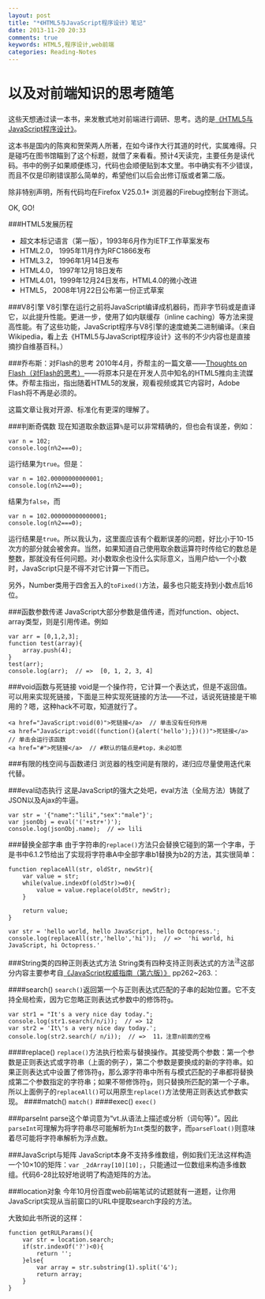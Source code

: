 ```yaml
---
layout: post
title: "*《HTML5与JavaScript程序设计》笔记"
date: 2013-11-20 20:33
comments: true
keywords: HTML5,程序设计,web前端
categories: Reading-Notes
---
```

<h2 style="color:#222;font-size:2em;">以及对前端知识的思考随笔</h2>

这些天想通过读一本书，来发散式地对前端进行调研、思考。选的是<a href="http://book.douban.com/subject/20430370/" target="_blank" title="去豆瓣">《HTML5与JavaScript程序设计》</a>。

这本书是国内的陈爽和贺荣两人所著，在如今译作大行其道的时代，实属难得。只是碰巧在图书馆瞄到了这个标题，就借了来看看。预计4天读完，主要任务是读代码。书中的例子如果顺便练习，代码也会顺便贴到本文里。书中确实有不少错误，而且不仅是印刷错误那么简单的，希望他们以后会出修订版或者第二版。

除非特别声明，所有代码均在Firefox V25.0.1+ 浏览器的Firebug控制台下测试。

OK, GO!
<!-- more -->

###HTML5发展历程
+ 超文本标记语言（第一版），1993年6月作为IETF工作草案发布
+ HTML2.0， 1995年11月作为RFC1866发布
+ HTML3.2， 1996年1月14日发布
+ HTML4.0， 1997年12月18日发布
+ HTML4.01，1999年12月24日发布，HTML4.0的微小改进
+ HTML5， 2008年1月22日公布第一份正式草案

###V8引擎
V8引擎在运行之前将JavaScript编译成机器码，而非字节码或是直译它，以此提升性能。更进一步，使用了如内联缓存（inline caching）等方法来提高性能。有了这些功能，JavaScript程序与V8引擎的速度媲美二进制编译。（来自Wikipedia，看上去《HTML5与JavaScript程序设计》这书的不少内容也是直接摘抄自维基百科。）

###乔布斯：对Flash的思考
2010年4月，乔帮主的一篇文章——<a href="http://www.apple.com/hotnews/thoughts-on-flash/" target="_blank" title="原文地址">Thoughts on Flash（对Flash的思考）</a>——将原本只是在开发人员中知名的HTML5推向主流媒体。乔帮主指出，指出随着HTML5的发展，观看视频或其它内容时，Adobe Flash将不再是必须的。

这篇文章让我对开源、标准化有更深的理解了。

###判断奇偶数
现在知道取余数运算`%`是可以非常精确的，但也会有误差，例如：

	var n = 102;
	console.log(n%2===0);

运行结果为`true`。但是：

	var n = 102.00000000000001;
	console.log(n%2===0);

结果为`false`，而

	var n = 102.000000000000001;
	console.log(n%2===0);

运行结果是`true`。所以我认为，这里面应该有个截断误差的问题，好比小于10-15次方的部分就会被舍弃。当然，如果知道自己使用取余数运算符时传给它的数总是整数，那就没有任何问题。对小数取余也没什么实际意义，当用户给`%`一个小数时，JavaScript只是不得不对它计算一下而已。

另外，Number类用于四舍五入的`toFixed()`方法，最多也只能支持到小数点后16位。

###函数参数传递
JavaScript大部分参数是值传递，而对function、object、array类型，则是引用传递。例如

	var arr = [0,1,2,3];
	function test(array){
	    array.push(4);
	}
	test(arr);
	console.log(arr);  // =>  [0, 1, 2, 3, 4]

###void函数与死链接
void是一个操作符，它计算一个表达式，但是不返回值。可以用来实现死链接，下面是三种实现死链接的方法——不过，话说死链接是干嘛用的？嗯，这种hack不可取，知道就行了。

	<a href="JavaScript:void(0)">死链接</a>  // 单击没有任何作用
	<a href="JavaScript:void((function(){alert('hello');})())">死链接</a>  // 单击会运行该函数
	<a href="#">死链接</a>  // #默认的锚点是#top，未必如愿

###有限的栈空间与函数递归
浏览器的栈空间是有限的，递归应尽量使用迭代来代替。

###eval动态执行
这是JavaScript的强大之处吧，eval方法（全局方法）铸就了JSON以及Ajax的牛逼。

	var str = '{"name":"lili","sex":"male"}';
	var jsonObj = eval('('+str+')');
	console.log(jsonObj.name);  // => lili

###替换全部字串
由于字符串的`replace()`方法只会替换它碰到的第一个字串，于是书中6.1.2节给出了实现将字符串A中全部字串b1替换为b2的方法，其实很简单：

	function replaceAll(str, oldStr, newStr){
		var value = str;
		while(value.indexOf(oldStr)>=0){
			value = value.replace(oldStr, newStr);
		}

		return value;
	}

	var str = 'hello world, hello JavaScript, hello Octopress.';
	console.log(replaceAll(str,'hello','hi'));  // =>  'hi world, hi JavaScript, hi Octopress.'

###String类的四种正则表达式方法
String类有<span class="Mosaic">四种支持正则表达式的方法<sup>注</sup><span class="annotate-content"><span class="triTop"></span><span class="triTopOuter"></span>这部分内容主要参考自<a href="http://book.douban.com/subject/10549733/" title="去豆瓣看看" target="_blank">《JavaScript权威指南（第六版）》</a> pp262~263.</span></span>：

####search()
`search()`返回第一个与正则表达式匹配的子串的起始位置。它不支持全局检索，因为它忽略正则表达式参数中的修饰符`g`。

	var str1 = "It's a very nice day today.";
	console.log(str1.search(/n/i));  // => 12
	var str2 = 'It\'s a very nice day today.';
	console.log(str2.search(/ n/i));  // =>  11，注意n前面的空格

####replace()
`replace()`方法执行检索与替换操作。其接受两个参数：第一个参数是正则表达式或字符串（上面的例子），第二个参数是要换成的新的字符串。如果正则表达式中设置了修饰符`g`，那么源字符串中所有与模式匹配的子串都将替换成第二个参数指定的字符串；如果不带修饰符`g`，则只替换所匹配的第一个子串。所以上面例子的`replaceAll()`可以用原生`replace()`方法使用正则表达式参数实现。
####match()
`match()`
####exec()
`exec()`

###parseInt
parse这个单词意为“vt.从语法上描述或分析（词句等）”。因此`parseInt`可理解为将字符串尽可能解析为`Int`类型的数字，而`parseFloat()`则意味着尽可能将字符串解析为浮点数。

###JavaScript与矩阵
JavaScript本身不支持多维数组，例如我们无法这样构造一个10×10的矩阵：`var _2dArray[10][10];`，只能通过一位数组来构造多维数组。代码6-28比较好地说明了构造矩阵的方法。

###location对象
今年10月份百度web前端笔试的试题就有一道题，让你用JavaScript实现从当前窗口的URL中提取search字段的方法。

大致如此书所说的这样：

	function getRULParams(){
		var str = location.search;
		if(str.indexOf('?')<0){
			return '';
		}else{
			var array = str.substring(1).split('&');
			return array;
		}
	}